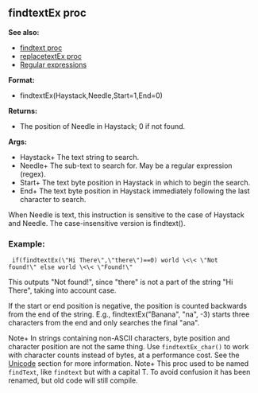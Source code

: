 ## findtextEx proc
**See also:**
+   [findtext proc](/ref/proc/findtext.md) 
+   [replacetextEx proc](/ref/proc/replacetextEx.md) 
+   [Regular expressions](/ref/%7Bnotes%7D/regex.md) 
<!-- -->
**Format:**
+   findtextEx(Haystack,Needle,Start=1,End=0)
<!-- -->
**Returns:**
+   The position of Needle in Haystack; 0 if not found.
<!-- -->
**Args:**
+   Haystack+ The text string to search.
+   Needle+ The sub-text to search for. May be a regular expression
    (regex).
+   Start+ The text byte position in Haystack in which to begin the
    search.
+   End+ The text byte position in Haystack immediately following the
    last character to search.


When Needle is text, this instruction is sensitive to the case
of Haystack and Needle. The case-insensitive version is findtext().
### Example:

```
 if(findtextEx(\"Hi There\",\"there\")==0) world \<\< \"Not
found!\" else world \<\< \"Found!\" 
```
 

This outputs
\"Not found!\", since \"there\" is not a part of the string \"Hi
There\", taking into account case. 

If the start or end position
is negative, the position is counted backwards from the end of the
string. E.g., findtextEx(\"Banana\", \"na\", -3) starts three characters
from the end and only searches the final \"ana\". 

Note+ In
strings containing non-ASCII characters, byte position and character
position are not the same thing. Use `findtextEx_char()` to work with
character counts instead of bytes, at a performance cost. See the
[Unicode](/ref/%7Bnotes%7D/Unicode.md) section for more information.
Note+ This proc used to be named `findText`, like `findtext` but with a
capital T. To avoid confusion it has been renamed, but old code will
still compile.